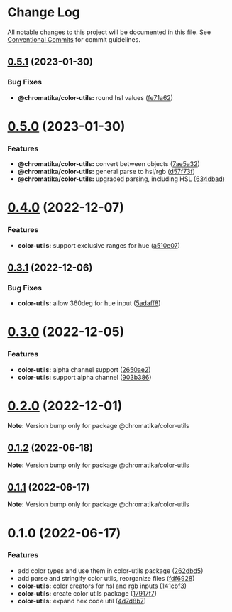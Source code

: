 # Change Log

All notable changes to this project will be documented in this file.
See [Conventional Commits](https://conventionalcommits.org) for commit guidelines.

## [0.5.1](https://github.com/tkofh/chromatika/compare/@chromatika/color-utils@0.5.0...@chromatika/color-utils@0.5.1) (2023-01-30)

### Bug Fixes

- **@chromatika/color-utils:** round hsl values ([fe71a62](https://github.com/tkofh/chromatika/commit/fe71a6267503c403eae02f5a1feb966b82390081))

# [0.5.0](https://github.com/tkofh/chromatika/compare/@chromatika/color-utils@0.4.0...@chromatika/color-utils@0.5.0) (2023-01-30)

### Features

- **@chromatika/color-utils:** convert between objects ([7ae5a32](https://github.com/tkofh/chromatika/commit/7ae5a32b47778956f0cfc6c1a09a211e2e19e230))
- **@chromatika/color-utils:** general parse to hsl/rgb ([d57f73f](https://github.com/tkofh/chromatika/commit/d57f73fac9708e06c6a158182aed4571d7d27d82))
- **@chromatika/color-utils:** upgraded parsing, including HSL ([634dbad](https://github.com/tkofh/chromatika/commit/634dbad2aa9890c94722bba7417ab8235143c9f2))

# [0.4.0](https://github.com/tkofh/chromatika/compare/@chromatika/color-utils@0.3.1...@chromatika/color-utils@0.4.0) (2022-12-07)

### Features

- **color-utils:** support exclusive ranges for hue ([a510e07](https://github.com/tkofh/chromatika/commit/a510e0795d816a82286340dccd3166eb31283895))

## [0.3.1](https://github.com/tkofh/chromatika/compare/@chromatika/color-utils@0.3.0...@chromatika/color-utils@0.3.1) (2022-12-06)

### Bug Fixes

- **color-utils:** allow 360deg for hue input ([5adaff8](https://github.com/tkofh/chromatika/commit/5adaff8303300860fdb109ac07ed77bfe6608f94))

# [0.3.0](https://github.com/tkofh/chromatika/compare/@chromatika/color-utils@0.2.0...@chromatika/color-utils@0.3.0) (2022-12-05)

### Features

- **color-utils:** alpha channel support ([2650ae2](https://github.com/tkofh/chromatika/commit/2650ae2303d90d24d98298849cbb25169e773d88))
- **color-utils:** support alpha channel ([903b386](https://github.com/tkofh/chromatika/commit/903b386157aa71ea56b75c17db69dc02f8e687b5))

# [0.2.0](https://github.com/tkofh/chromatika/compare/@chromatika/color-utils@0.1.2...@chromatika/color-utils@0.2.0) (2022-12-01)

**Note:** Version bump only for package @chromatika/color-utils

## [0.1.2](https://github.com/tkofh/chromatika/compare/@chromatika/color-utils@0.1.1...@chromatika/color-utils@0.1.2) (2022-06-18)

**Note:** Version bump only for package @chromatika/color-utils

## [0.1.1](https://github.com/tkofh/chromatika/compare/@chromatika/color-utils@0.1.0...@chromatika/color-utils@0.1.1) (2022-06-17)

**Note:** Version bump only for package @chromatika/color-utils

# 0.1.0 (2022-06-17)

### Features

- add color types and use them in color-utils package ([262dbd5](https://github.com/tkofh/chromatika/commit/262dbd58280078d38f4d05b34690c2f645908ef9))
- add parse and stringify color utils, reorganize files ([fdf6928](https://github.com/tkofh/chromatika/commit/fdf6928cd531ca92f64f24119e8a3994c34fbd77))
- **color-utils:** color creators for hsl and rgb inputs ([141cbf3](https://github.com/tkofh/chromatika/commit/141cbf356d0a38ebebc2450feaf32b934be1df00))
- **color-utils:** create color utils package ([17917f7](https://github.com/tkofh/chromatika/commit/17917f72dfc974a5f3e9d4292ff3dcef77eabbe2))
- **color-utils:** expand hex code util ([4d7d8b7](https://github.com/tkofh/chromatika/commit/4d7d8b75dec1bdf98c385b807116f5e3e8216b09))
